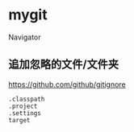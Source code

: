# mygit

Navigator


## 追加忽略的文件/文件夹

https://github.com/github/gitignore

```
.classpath
.project
.settings
target
```


